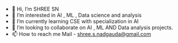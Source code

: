 - 👋 Hi, I’m SHREE SN
- 👀 I’m interested in AI , ML , Data science and analysis
- 🌱 I’m currently learning CSE with specialization in AI
- 💞️ I’m looking to collaborate on AI , ML AND Data analysis projects.
- 📫 How to reach me Mail - shree.s.nadgauda@gmail.com

